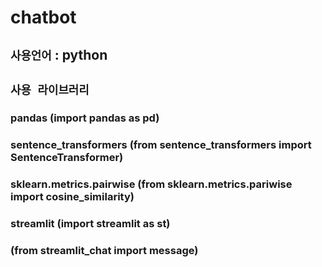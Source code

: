 # chatbot

## ```사용언어``` : python
## ```사용 라이브러리```
### pandas (import pandas as pd)
### sentence_transformers (from sentence_transformers import SentenceTransformer)
### sklearn.metrics.pairwise (from sklearn.metrics.pariwise import cosine_similarity)
### streamlit (import streamlit as st)
###           (from streamlit_chat import message)
